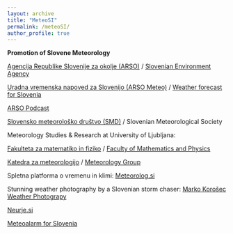 ```yaml
---
layout: archive
title: "MeteoSI"
permalink: /meteoSI/
author_profile: true
---
```


**Promotion of Slovene Meteorology**

[Agencija Republike Slovenije za okolje (ARSO)](https://www.arso.gov.si/) / [Slovenian Environment Agency](https://www.arso.gov.si/en/)

[Uradna vremenska napoved za Slovenijo (ARSO Meteo)](http://meteo.arso.gov.si/met/sl/) / [Weather forecast for Slovenia](http://meteo.arso.gov.si/met/en/)

[ARSO Podcast](http://www.meteo.si/uploads/probase/www/fproduct/media/sl/podcast/podcast-index.html)

[Slovensko meteorološko društvo (SMD)](http://www.smd.v-izdelavi.si/) / Slovenian Meteorological Society

Meteorology Studies & Research at University of Ljubljana:

[Fakulteta za matematiko in fiziko](https://www.fmf.uni-lj.si/si/) / [Faculty of Mathematics and Physics](https://www.fmf.uni-lj.si/en/)

[Katedra za meteorologijo](https://meteo.fmf.uni-lj.si/) / [Meteorology Group](https://meteo.fmf.uni-lj.si/en/node)

Spletna platforma o vremenu in klimi:
[Meteorolog.si](http://meteorolog.si/)

Stunning weather photography by a Slovenian storm chaser: [Marko Korošec Weather Photograpy](http://www.markokorosec.net/)

[Neurje.si](http://neurje.si/)

[Meteoalarm for Slovenia](https://www.meteoalarm.eu/sl_SI/0/0/SI-Slovenija.html)


